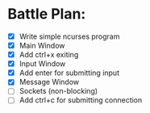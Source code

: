 # Battle Plan:

- [x] Write simple ncurses program
- [x] Main Window
- [x] Add ctrl+x exiting
- [x] Input Window
- [x] Add enter for submitting input
- [x] Message Window
- [ ] Sockets (non-blocking)
- [ ] Add ctrl+c for submitting connection
